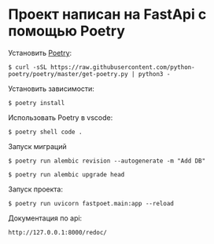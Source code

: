 # Проект написан на FastApi с помощью Poetry

Установить [Poetry](https://python-poetry.org/):
```
$ curl -sSL https://raw.githubusercontent.com/python-poetry/poetry/master/get-poetry.py | python3 -
```

Установить зависимости:
```
$ poetry install
```

Использовать Poetry в vscode:
```
$ poetry shell code .
```
Запуск миграций

```
$ poetry run alembic revision --autogenerate -m "Add DB"
```
```
$ poetry run alembic upgrade head
```
Запуск проекта:
```
$ poetry run uvicorn fastpoet.main:app --reload
```
Документация по api:

```
http://127.0.0.1:8000/redoc/
```
